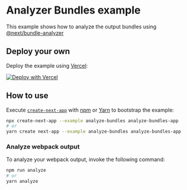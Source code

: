 # Analyzer Bundles example

This example shows how to analyze the output bundles using [@next/bundle-analyzer](https://github.com/vercel/next.js/tree/master/packages/next-bundle-analyzer)

## Deploy your own

Deploy the example using [Vercel](https://vercel.com?utm_source=github&utm_medium=readme&utm_campaign=next-example):

[![Deploy with Vercel](https://vercel.com/button)](https://vercel.com/new/git/external?repository-url=https://github.com/vercel/next.js/tree/canary/examples/analyze-bundles&project-name=analyze-bundles&repository-name=analyze-bundles)

## How to use

Execute [`create-next-app`](https://github.com/vercel/next.js/tree/canary/packages/create-next-app) with [npm](https://docs.npmjs.com/cli/init) or [Yarn](https://yarnpkg.com/lang/en/docs/cli/create/) to bootstrap the example:

```bash
npx create-next-app --example analyze-bundles analyze-bundles-app
# or
yarn create next-app --example analyze-bundles analyze-bundles-app
```

### Analyze webpack output

To analyze your webpack output, invoke the following command:

```bash
npm run analyze
# or
yarn analyze
```
